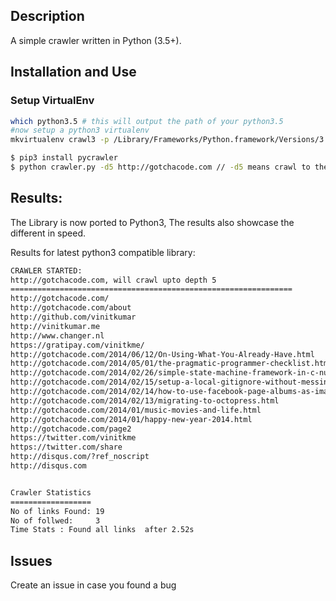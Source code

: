 ## Description

A simple crawler written in Python (3.5+).

## Installation and Use

### Setup VirtualEnv

```sh
which python3.5 # this will output the path of your python3.5 
#now setup a python3 virtualenv
mkvirtualenv crawl3 -p /Library/Frameworks/Python.framework/Versions/3.5/bin/python3.5
```


```sh
$ pip3 install pycrawler
$ python crawler.py -d5 http://gotchacode.com // -d5 means crawl to the depth of 5.
```

## Results:

The Library is now ported to Python3, The results also showcase the different in speed.


Results for latest python3 compatible library:

```sh
CRAWLER STARTED:
http://gotchacode.com, will crawl upto depth 5
===============================================================
http://gotchacode.com/
http://gotchacode.com/about
http://github.com/vinitkumar
http://vinitkumar.me
http://www.changer.nl
https://gratipay.com/vinitkme/
http://gotchacode.com/2014/06/12/On-Using-What-You-Already-Have.html
http://gotchacode.com/2014/05/01/the-pragmatic-programmer-checklist.html
http://gotchacode.com/2014/02/26/simple-state-machine-framework-in-c-number.html
http://gotchacode.com/2014/02/15/setup-a-local-gitignore-without-messing-up-project.html
http://gotchacode.com/2014/02/14/how-to-use-facebook-page-albums-as-image-source-in-django.html
http://gotchacode.com/2014/02/13/migrating-to-octopress.html
http://gotchacode.com/2014/01/music-movies-and-life.html
http://gotchacode.com/2014/01/happy-new-year-2014.html
http://gotchacode.com/page2
https://twitter.com/vinitkme
https://twitter.com/share
http://disqus.com/?ref_noscript
http://disqus.com


Crawler Statistics
==================
No of links Found: 19
No of follwed:     3
Time Stats : Found all links  after 2.52s
```

## Issues

Create an issue in case you found a bug




